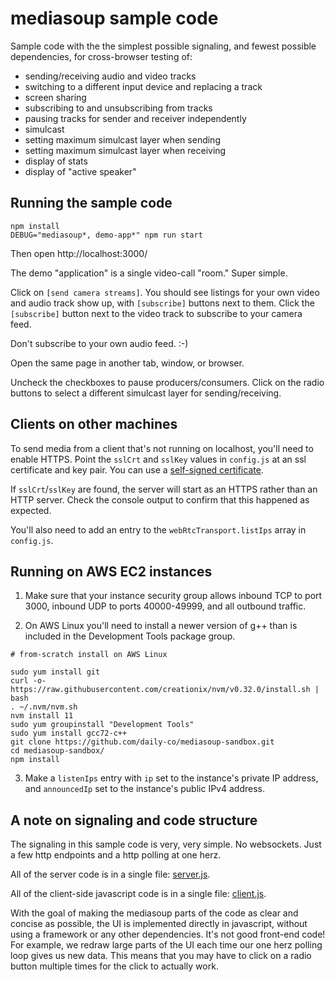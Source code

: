 # mediasoup sample code

Sample code with the the simplest possible signaling, and fewest
possible dependencies, for cross-browser testing of:

- sending/receiving audio and video tracks
- switching to a different input device and replacing a track
- screen sharing
- subscribing to and unsubscribing from tracks
- pausing tracks for sender and receiver independently
- simulcast
- setting maximum simulcast layer when sending
- setting maximum simulcast layer when receiving
- display of stats
- display of "active speaker"

## Running the sample code

```
npm install
DEBUG="mediasoup*, demo-app*" npm run start
```

Then open http://localhost:3000/

The demo "application" is a single video-call "room." Super
simple.

Click on `[send camera streams]`. You should see listings for
your own video and audio track show up, with `[subscribe]` buttons next
to them. Click the `[subscribe]` button next to the video track to
subscribe to your camera feed.

Don't subscribe to your own audio feed. :-)

Open the same page in another tab, window, or browser.

Uncheck the checkboxes to pause producers/consumers. Click on the
radio buttons to select a different simulcast layer for
sending/receiving.

## Clients on other machines

To send media from a client that's not running on localhost, you'll
need to enable HTTPS. Point the `sslCrt` and `sslKey` values in
`config.js` at an ssl certificate and key pair. You can use a
[self-signed
certificate](https://devcenter.heroku.com/articles/ssl-certificate-self).

If `sslCrt`/`sslKey` are found, the server will start as an HTTPS
rather than an HTTP server. Check the console output to confirm that
this happened as expected.

You'll also need to add an entry to the `webRtcTransport.listIps` array
in `config.js`.

## Running on AWS EC2 instances

1. Make sure that your instance security group allows inbound TCP to
   port 3000, inbound UDP to ports 40000-49999, and all outbound traffic.

2. On AWS Linux you'll need to install a newer version of g++ than is
   included in the Development Tools package group.

```
# from-scratch install on AWS Linux

sudo yum install git
curl -o- https://raw.githubusercontent.com/creationix/nvm/v0.32.0/install.sh | bash
. ~/.nvm/nvm.sh
nvm install 11
sudo yum groupinstall "Development Tools"
sudo yum install gcc72-c++
git clone https://github.com/daily-co/mediasoup-sandbox.git
cd mediasoup-sandbox/
npm install
```

3. Make a `listenIps` entry with `ip` set to the instance's private IP
   address, and `announcedIp` set to the instance's public IPv4 address.

## A note on signaling and code structure

The signaling in this sample code is very, very simple. No
websockets. Just a few http endpoints and a http polling at one herz.

All of the server code is in a single file: [server.js](server.js).

All of the client-side javascript code is in a single file:
[client.js](client.js).

With the goal of making the mediasoup parts of the code as clear and
concise as possible, the UI is implemented directly in javascript,
without using a framework or any other dependencies. It's not good
front-end code! For example, we redraw large parts of the UI each time
our one herz polling loop gives us new data. This means that you may
have to click on a radio button multiple times for the click to
actually work.
